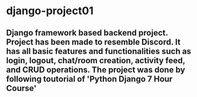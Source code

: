 # django-project01
## Django framework based backend project. Project has been made to resemble Discord. It has all basic features and functionalities such as login, logout, chat/room creation, activity feed, and CRUD operations. The project was done by following toutorial of  'Python Django 7 Hour Course'
